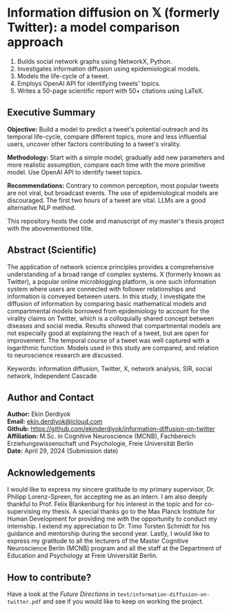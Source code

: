 # Information diffusion on 𝕏 (formerly Twitter): a model comparison approach
1. Builds social network graphs using NetworkX, Python.
2. Investigates information diffusion using epidemiological models.
3. Models the life-cycle of a tweet.
4. Employs OpenAI API for identifying tweets' topics.
5. Writes a 50-page scientific report with 50+ citations using LaTeX.

## Executive Summary
**Objective:** Build a model to predict a tweet's potential outreach and its temporal life-cycle, compare different topics, more and less influential users, uncover other factors contributing to a tweet's virality.

**Methodology:** Start with a simple model, gradually add new parameters and more realistic assumption, compare each time with the more primitive model. Use OpenAI API to identify tweet topics.

**Recommendations:** Contrary to common perception, most popular tweets are not viral, but broadcast events. The use of epidemiological models are discouraged. The first two hours of a tweet are vital. LLMs are a good alternative NLP method.

This repository hosts the code and manuscript of my master's thesis project with the abovementioned title.

## Abstract (Scientific)
The application of network science principles provides a comprehensive understanding of a broad range of complex systems. X (formerly known as Twitter), a popular online microblogging platform, is one such information system where users are connected with follower relationships and information is conveyed between users. In this study, I investigate the diffusion of information by comparing basic mathematical models and compartmental models borrowed from epidemiology to account for the virality claims on Twitter, which is a colloquially shared concept between diseases and social media. Results showed that compartmental models are not especially good at explaining the reach of a tweet, but are open for improvement. The temporal course of a tweet was well captured with a logarithmic function. Models used in this study are compared, and relation to neuroscience research are discussed.

Keywords: information diffusion, Twitter, X, network analysis, SIR, social network, Independent Cascade

## Author and Contact
**Author:** Ekin Derdiyok <br>
**Email:** ekin.derdiyok@icloud.com <br>
**Github:** https://github.com/ekinderdiyok/information-diffusion-on-twitter <br>
**Affiliation:** M.Sc. in Cognitive Neuroscience (MCNB), Fachbereich Erziehungswissenschaft und Psychologie, Freie Universität Berlin <br>
**Date:** April 29, 2024 (Submission date) <br>

## Acknowledgements
I would like to express my sincere gratitude to my primary supervisor, Dr. Philipp Lorenz-Spreen, for accepting me as an intern. I am also deeply thankful to Prof. Felix Blankenburg for his interest in the topic and for co-supervising my thesis. A special thanks go to the Max Planck Institute for Human Development for providing me with the opportunity to conduct my internship. I extend my appreciation to Dr. Timo Torsten Schmidt for his guidance and mentorship during the second year. Lastly, I would like to express my gratitude to all the lecturers of the Master Cognitive Neuroscience Berlin (MCNB) program and all the staff at the Department of Education and Psychology at Freie Universität Berlin.

## How to contribute?
Have a look at the *Future Directions* in `text/information-diffusion-on-twitter.pdf` and see if you would like to keep on working the project.
